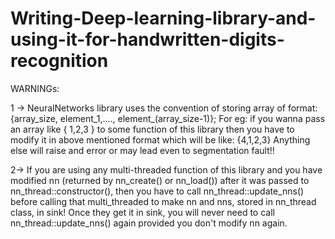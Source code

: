 # Writing-Deep-learning-library-and-using-it-for-handwritten-digits-recognition
WARNINGs: 

1 -> NeuralNetworks library uses the convention of storing array of format:
{array_size, element_1,...., element_(array_size-1)};
For eg: if you wanna pass an array like { 1,2,3 } to some function of this library then you have to modify it in above mentioned format which will be like: {4,1,2,3}
Anything else will raise and error or may lead even to segmentation fault!!

2-> If you are using any multi-threaded function of this library and you have modified nn (returned by nn_create() or nn_load()) after it was passed to nn_thread::constructor(), then you have to call nn_thread::update_nns() before calling that multi_threaded to make nn and nns, stored in nn_thread class, in sink! Once they get it in sink, you will never need to call nn_thread::update_nns() again provided you don't modify nn again.
